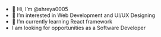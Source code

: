 - 👋 Hi, I’m @shreya0005
- 👀 I’m interested in Web Development and UI/UX Designing
- 🌱 I’m currently learning React framework
- I am looking for opportunities as a Software Developer
<!-- - 💞️ I’m looking to collaborate on ... -->
<!-- - 📫 How to reach me -->

<!---
shreya0005/shreya0005 is a ✨ special ✨ repository because its `README.md` (this file) appears on your GitHub profile.
You can click the Preview link to take a look at your changes.
--->
